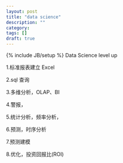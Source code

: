 ```yaml
---
layout: post
title: "data science"
description: ""
category: 
tags: []
draft: true
---
```

{% include JB/setup %}
Data Science 
level up

1.标准报表建立 Excel

2.sql 查询

3.多维分析，OLAP、BI

4.警报，

5.统计分析，频率分析，

6.预测，时序分析

7.预测建模

8.优化，投资回报比(ROI)

